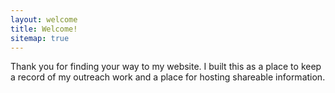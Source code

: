```yaml
---
layout: welcome
title: Welcome!
sitemap: true
---
```


Thank you for finding your way to my website. I built this as a place to keep a record of my outreach work and a place for hosting shareable information. 

<!--projects-->
<!--posts-->
